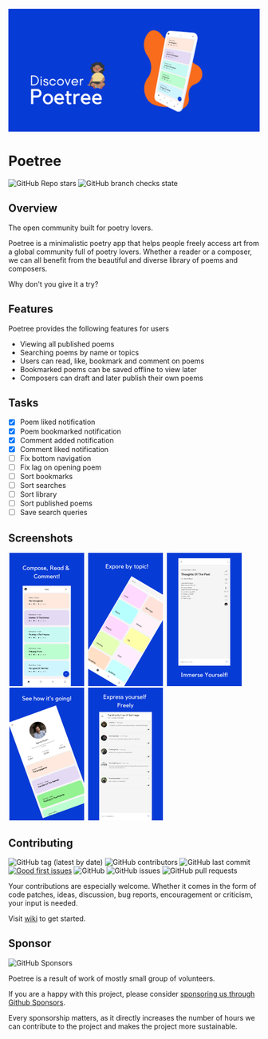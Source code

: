 <p align="center">
<a href="https://day8.github.io/re-frame" target="_blank" width="20" rel="noopener noreferrer"><img src="images/discover.png" alt="Poetree Feature Image"></a></p>

# Poetree

![GitHub Repo stars](https://img.shields.io:/github/stars/MamboBryan/poetree?style=for-the-badge) ![GitHub branch checks state](https://img.shields.io:/github/checks-status/MamboBryan/poetree/develop?style=for-the-badge)


## Overview

The open community built for poetry lovers.

Poetree is a minimalistic poetry app that helps people freely access art from a global community full of poetry lovers. Whether a reader or a composer, we can all benefit from the beautiful and diverse library of poems and composers.

Why don't you give it a try?
<br>

[//]: # ([<img src="https://play.google.com/intl/en_us/badges/images/generic/en_badge_web_generic.png" alt="Download from Google Play" height="75">]&#40;https://play.google.com/store/apps/details?id=com.mambo.poetree&#41;)

## Features

Poetree provides the following features for users

- Viewing all published poems
- Searching poems by name or topics
- Users can read, like, bookmark and comment on poems
- Bookmarked poems can be saved offline to view later
- Composers can draft and later publish their own poems  

## Tasks

- [X] Poem liked notification
- [X] Poem bookmarked notification
- [X] Comment added notification
- [X] Comment liked notification
- [ ] Fix bottom navigation
- [ ] Fix lag on opening poem
- [ ] Sort bookmarks
- [ ] Sort searches
- [ ] Sort library
- [ ] Sort published poems
- [ ] Save search queries

## Screenshots

<p>
<img src="images/1.png" width="150" hspace="2" alt="Landing Page" />
<img src="images/2.png" width="150" hspace="2" alt="Users Decisions" />
<img src="images/3.png" width="150" hspace="2" alt="Personal Decisions" />
<img src="images/4.png" width="150" hspace="2" alt="Personal Decisions" />
<img src="images/5.png" width="150" hspace="2" alt="Personal Decisions" />
</p>

## Contributing

![GitHub tag (latest by date)](https://img.shields.io:/github/v/tag/MamboBryan/poetree?style=for-the-badge)
![GitHub contributors](https://img.shields.io:/github/contributors/MamboBryan/poetree?style=for-the-badge) ![GitHub last commit](https://img.shields.io:/github/last-commit/MamboBryan/poetree?style=for-the-badge) [![Good first issues](https://img.shields.io/github/issues/MamboBryan/poetree/good%20first%20issue?style=for-the-badge)](https://github.com/MamboBryan/poetree/issues?q=is%3Aissue+is%3Aopen+label%3A%22good+first+issue%22) ![GitHub](https://img.shields.io:/github/license/MamboBryan/poetree?style=for-the-badge) ![GitHub issues](https://img.shields.io:/github/issues-raw/MamboBryan/poetree?style=for-the-badge) ![GitHub pull requests](https://img.shields.io:/github/issues-pr/MamboBryan/poetree?style=for-the-badge) 

Your contributions are especially welcome.
Whether it comes in the form of code patches, ideas, discussion, bug reports, encouragement or criticism, your input is needed.

Visit [wiki](https://github.com/MamboBryan/poetree/wiki) to get started.

## Sponsor

![GitHub Sponsors](https://img.shields.io:/github/sponsors/MamboBryan?style=for-the-badge)

Poetree is a result of work of mostly small group of volunteers.

If you are a happy with this project, please consider [sponsoring us through Github Sponsors](https://github.com/sponsors/MamboBryan/).

Every sponsorship matters, as it directly increases the number of hours we can contribute to the project and makes the project more sustainable.
